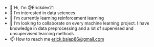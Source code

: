 - 👋 Hi, I’m @Erickdev21
- 👀 I’m interested in data sciences
- 🌱 I’m currently learning reinforcement learning
- 💞️ I’m looking to collaborate on every machine learning project. I have knowledge in data preprocessing and a lot of supervised and unsupervised learning methods
- 📫 How to reach me erick.balep86@gmail.com

<!---
Erickdev21/Erickdev21 is a ✨ special ✨ repository because its `README.md` (this file) appears on your GitHub profile.
You can click the Preview link to take a look at your changes.
--->
